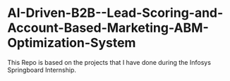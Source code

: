 # AI-Driven-B2B--Lead-Scoring-and-Account-Based-Marketing-ABM-Optimization-System
This Repo is based on the projects that I have done during the Infosys Springboard Internship.
